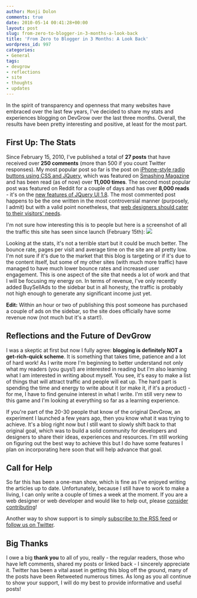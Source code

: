 ```yaml
---
author: Monji Dolon
comments: true
date: 2010-05-14 00:41:28+00:00
layout: post
slug: from-zero-to-blogger-in-3-months-a-look-back
title: 'From Zero to Blogger in 3 Months: A Look Back'
wordpress_id: 997
categories:
- General
tags:
- devgrow
- reflections
- site
- thoughts
- updates
---
```


In the spirit of transparency and openness that many websites have embraced over the last few years, I've decided to share my stats and experiences blogging on DevGrow over the last three months.  Overall, the results have been pretty interesting and positive, at least for the most part.


## First Up: The Stats

Since February 15, 2010, I've published a total of **27 posts** that have received over **250 comments** (more than 500 if you count Twitter responses).  My most popular post so far is the post on [iPhone-style radio buttons using CSS and JQuery](http://devgrow.com/iphone-style-switches/), which was featured on [Smashing Magazine](http://www.smashingmagazine.com/) and has been read (as of now) over **11,000 times**.  The second most popular post was featured on Reddit for a couple of days and has over **8,000 reads** - it's on the [new features of JQuery UI 1.8](http://devgrow.com/new-features-in-jquery-ui-1-8/).  The most commented post happens to be the one written in the most controversial manner (purposely, I admit) but with a valid point nonetheless, that [web designers should cater to their visitors' needs](http://devgrow.com/web-designers-not-everyone-uses-a-mac/).

I'm not sure how interesting this is to people but here is a screenshot of all the traffic this site has seen since launch (February 15th):
![](http://devgrow.s3.amazonaws.com/assets/images/stats-e1273796228226.gif)

Looking at the stats, it's not a terrible start but it could be much better.  The bounce rate, pages per visit and average time on the site are all pretty low.  I'm not sure if it's due to the market that this blog is targeting or if it's due to the content itself, but some of my other sites (with much more traffic) have managed to have much lower bounce rates and increased user engagement.  This is one aspect of the site that needs a lot of work and that I will be focusing my energy on.  In terms of revenue, I've only recently added BuySellAds to the sidebar but in all honesty, the traffic is probably not high enough to generate any significant income just yet.

<div class="note">
  <strong>Edit:</strong> Within an hour or two of publishing this post someone has purchased a couple of ads on the sidebar, so the site does officially have some revenue now (not much but it's a start!).
</div>


## Reflections and the Future of DevGrow

I was a skeptic at first but now I fully agree: **blogging is definitely NOT a get-rich-quick scheme**.  It is something that takes time, patience and a lot of hard work!  As I write more I'm beginning to better understand not only what my readers (you guys!) are interested in reading but I'm also learning what I am interested in writing about myself.  You see, it's easy to make a list of things that will attract traffic and people will eat up.  The hard part is spending the time and energy to write about it (or make it, if it's a product) - for me, I have to find genuine interest in what I write.  I'm still very new to this game and I'm looking at everything so far as a learning experience.

If you're part of the 20-30 people that know of the original DevGrow, an experiment I launched a few years ago, then you know what it was trying to achieve.  It's a blog right now but I still want to slowly shift back to that original goal, which was to build a solid community for developers and designers to share their ideas, experiences and resources.  I'm still working on figuring out the best way to achieve this but I do have some features I plan on incorporating here soon that will help advance that goal.


## Call for Help


So far this has been a one-man show, which is fine as I've enjoyed writing the articles up to date.  Unfortunately, because I still have to work to make a living, I can only write a couple of times a week at the moment.  If you are a web designer or web developer and would like to help out, please [consider contributing](http://devgrow.com/contribute)!

Another way to show support is to simply [subscribe to the RSS feed](http://feeds.feedburner.com/devgrow) or [follow us on Twitter](http://twitter.com/ThinkDevGrow).


## Big Thanks

I owe a big **thank you** to all of you, really - the regular readers, those who have left comments, shared my posts or linked back - I sincerely appreciate it.  Twitter has been a vital asset in getting this blog off the ground, many of the posts have been Retweeted numerous times.  As long as you all continue to show your support, I will do my best to provide informative and useful posts!